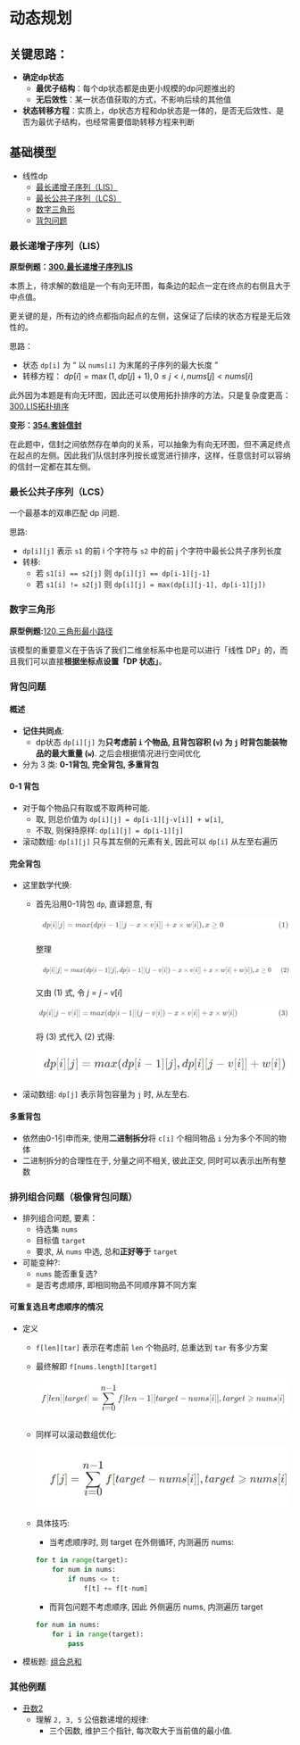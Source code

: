# 动态规划

## 关键思路：
- **确定dp状态**
  - **最优子结构**：每个dp状态都是由更小规模的dp问题推出的
  - **无后效性**：某一状态值获取的方式，不影响后续的其他值
- **状态转移方程**：实质上，dp状态方程和dp状态是一体的，是否无后效性、是否为最优子结构，也经常需要借助转移方程来判断

## 基础模型
- 线性dp
  - [最长递增子序列（LIS）](#最长递增子序列lis)
  - [最长公共子序列（LCS）](#最长公共子序列lcs)
  - [数字三角形](#数字三角形)
  - [背包问题](#背包问题)

### 最长递增子序列（LIS）
**原型例题：[300.最长递增子序列LIS](LIS/300.最长递增子序列LIS.c)**

本质上，待求解的数组是一个有向无环图，每条边的起点一定在终点的右侧且大于中点值。

更关键的是，所有边的终点都指向起点的左侧，这保证了后续的状态方程是无后效性的。

思路：
- 状态 `dp[i]` 为 “ 以 `nums[i]` 为末尾的子序列的最大长度 ”
- 转移方程： $dp[i]=\max(1, dp[j]+1), 0\leq j < i, nums[j]<nums[i]$

此外因为本题是有向无环图，因此还可以使用拓扑排序的方法，只是复杂度更高：[300.LIS拓扑排序](LIS/300.最长递增子序列LIS拓扑排序.c)
  
**变形：[354.套娃信封](LIS/354.俄罗斯套娃信封问题.c)**

在此题中，信封之间依然存在单向的关系，可以抽象为有向无环图，但不满足终点在起点的左侧。因此我们队信封序列按长或宽进行排序，这样，任意信封可以容纳的信封一定都在其左侧。

### 最长公共子序列（LCS）

一个最基本的双串匹配 dp 问题. 

思路: 
- `dp[i][j]` 表示 `s1` 的前 i 个字符与 `s2` 中的前 j 个字符中最长公共子序列长度
- 转移:
  - 若 `s1[i] == s2[j]` 则 `dp[i][j] == dp[i-1][j-1]`
  - 若 `s1[i] != s2[j]` 则 `dp[i][j] = max(dp[i][j-1], dp[i-1][j])`

### 数字三角形

**原型例题:**[120.三角形最小路径](120.三角形最小路径和.java)

该模型的重要意义在于告诉了我们二维坐标系中也是可以进行「线性 DP」的，而且我们可以直接**根据坐标点设置「DP 状态」**。

### 背包问题

#### 概述

- **记住共同点**:  
  - dp状态 `dp[i][j]` 为**只考虑前 `i` 个物品, 且背包容积 (`v`) 为 `j` 时背包能装物品的最大重量 (`w`)**.
  之后会根据情况进行空间优化
- 分为 3 类: **0-1背包, 完全背包, 多重背包**

#### 0-1 背包

- 对于每个物品只有取或不取两种可能. 
    - 取, 则总价值为 `dp[i][j] = dp[i-1][j-v[i]] + w[i]`, 
    - 不取, 则保持原样: `dp[i][j] = dp[i-1][j]`
- 滚动数组: `dp[i][j]` 只与其左侧的元素有关, 因此可以 `dp[i]` 从左至右遍历

#### 完全背包

- 这里数学代换:
  - 首先沿用0-1背包 `dp`, 直译题意, 有

    ![](img/Web%20capture_24-4-2021_14529_.jpeg)

    整理

    ![](img/Web%20capture_24-4-2021_145045_.jpeg)

    又由 (1) 式, 令 $j = j-v[i]$ 

    ![](img/Web%20capture_24-4-2021_14532_.jpeg)

    将 (3) 式代入 (2) 式得:

    ![](img/Web%20capture_24-4-2021_145335_.jpeg)

- 滚动数组: `dp[j]` 表示背包容量为 `j` 时, 从左至右.

#### 多重背包

- 依然由0-1引申而来, 使用**二进制拆分**将 `c[i]` 个相同物品 `i` 分为多个不同的物体
- 二进制拆分的合理性在于, 分量之间不相关, 彼此正交, 同时可以表示出所有整数

### 排列组合问题（极像背包问题）

- 排列组合问题, 要素：
  - 待选集 `nums`
  - 目标值 `target`
  - 要求, 从 `nums` 中选, 总和**正好等于** `target`
- 可能变种?: 
  - `nums` 能否重复选?
  - 是否考虑顺序, 即相同物品不同顺序算不同方案

#### 可重复选且考虑顺序的情况

- 定义
  - `f[len][tar]` 表示在考虑前 `len` 个物品时, 总重达到 `tar` 有多少方案
  - 最终解即 `f[nums.length][target]`

    ![](img/Web%20capture_24-4-2021_144332_leetcode-cn.com.jpeg)

  - 同样可以滚动数组优化:

    ![](img/Web%20capture_24-4-2021_144454_leetcode-cn.com.jpeg)
  
  - 具体技巧:
    - 当考虑顺序时, 则 target 在外侧循环, 内测遍历 nums:

    ```python
    for t in range(target):
        for num in nums:
            if nums <= t: 
                f[t] += f[t-num]
    ```
      
    - 而背包问题不考虑顺序, 因此 外侧遍历 nums, 内测遍历 target

    ```python
    for num in nums:
        for i in range(target):
            pass
    ```

- 模板题: [组合总和](377.组合总和-ⅳ.cpp)

### 其他例题

- [丑数2](https://leetcode-cn.com/problems/ugly-number-ii/)
  - 理解 `2, 3, 5` 公倍数递增的规律:
    - 三个因数, 维护三个指针, 每次取大于当前值的最小值.